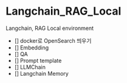 # Langchain_RAG_Local
Langchain, RAG Local environment 

- [] docker로 OpenSearch 띄우기 
- [] Embedding
- [] QA
- [] Prompt template
- [] LLMChain
- [] Langchain Memory
